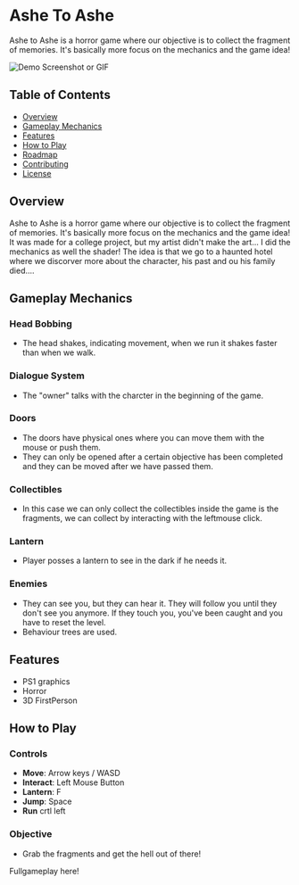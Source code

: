 # Ashe To Ashe

Ashe to Ashe is a horror game where our objective is to collect the fragment of memories. It's basically more focus on the mechanics and the game idea!

![Demo Screenshot or GIF](path-to-image.gif)


## Table of Contents
- [Overview](#overview)
- [Gameplay Mechanics](#gameplay-mechanics)
- [Features](#features)
- [How to Play](#how-to-play)
- [Roadmap](#roadmap)
- [Contributing](#contributing)
- [License](#license)



## Overview

Ashe to Ashe is a horror game where our objective is to collect the fragment of memories. It's basically more focus on the mechanics and the game idea! 
It was made for a college project, but my artist didn't make the art... I did the mechanics as well the shader! The idea is that we go to a haunted hotel where we discorver more about the character, his past and ou his family died....



## Gameplay Mechanics

### Head Bobbing
- The head shakes, indicating movement, when we run it shakes faster than when we walk.

### Dialogue System
- The "owner" talks with the charcter in the beginning of the game.

### Doors
- The doors have physical ones where you can move them with the mouse or push them.
- They can only be opened after a certain objective has been completed and they can be moved after we have passed them.

### Collectibles 
- In this case we can only collect the collectibles inside the game is the fragments, we can collect by interacting with the leftmouse click.

### Lantern 
- Player posses a lantern to see in the dark if he needs it.

### Enemies
- They can see you, but they can hear it. They will follow you until they don't see you anymore. If they touch you, you've been caught and you have to reset the level.
- Behaviour trees are used.



## Features

- PS1 graphics
- Horror
- 3D FirstPerson



## How to Play

### Controls
- **Move**: Arrow keys / WASD
- **Interact**: Left Mouse Button
- **Lantern**: F
- **Jump**: Space
- **Run** crtl left



### Objective
- Grab the fragments and get the hell out of there! 

Fullgameplay here! 
